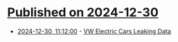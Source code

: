 # [Published on 2024-12-30](index.md)

* [2024-12-30, 11:12:00](https://soylentnews.org/article.pl?sid=24/12/29/1438231&from=rss) - [VW Electric Cars Leaking Data](https://soylentnews.org/article.pl?sid=24/12/29/1438231&from=rss)
